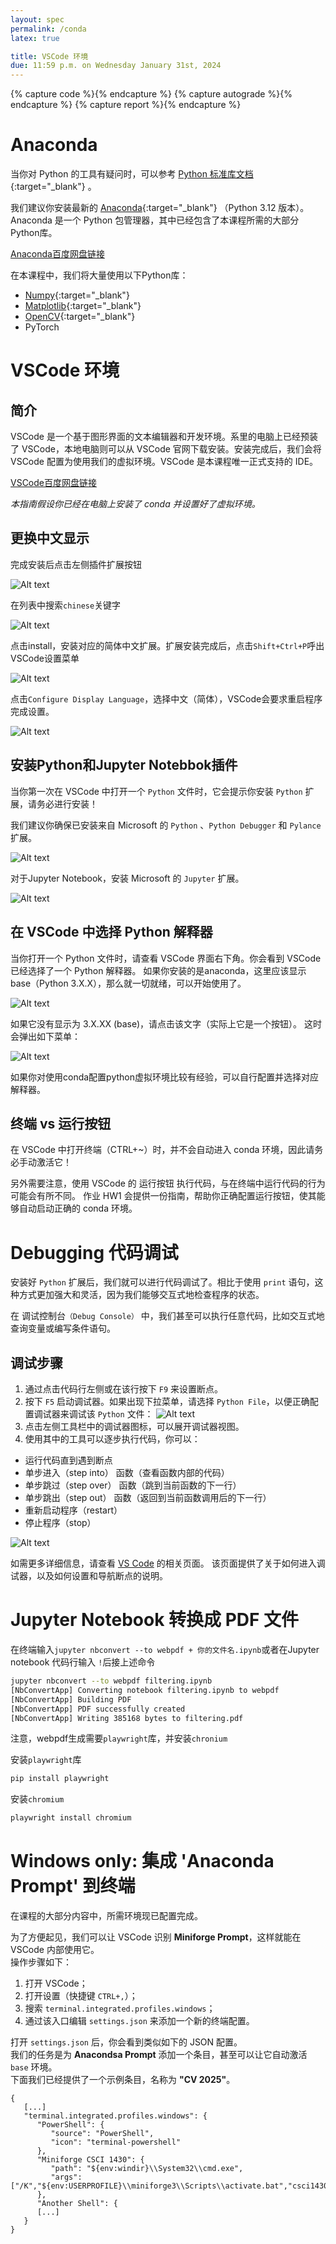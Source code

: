 ```yaml
---
layout: spec
permalink: /conda
latex: true

title: VSCode 环境
due: 11:59 p.m. on Wednesday January 31st, 2024
---
```


<link href="style.css" rel="stylesheet">
<div style="display:none">
	<!-- Define LaTeX commands here -->
	\(
		\DeclareMathOperator*{\argmin}{arg\,min}

		\newcommand{\DB}{\mathbf{D}}
		\newcommand{\NB}{\mathbf{N}}
		\newcommand{\PB}{\mathbf{P}}
		\newcommand{\SB}{\mathbf{S}}
		\newcommand{\XB}{\mathbf{X}}

		\newcommand{\xB}{\mathbf{x}}
		\newcommand{\yB}{\mathbf{y}}
	\)

</div>

{% capture code %}<i class="fa fa-code icon-large"></i>{% endcapture %}
{% capture autograde %}<i class="fa fa-robot icon-large"></i>{% endcapture %}
{% capture report %}<i class="fa fa-file icon-large"></i>{% endcapture %}

# Anaconda

当你对 Python 的工具有疑问时，可以参考 [Python 标准库文档](https://docs.python.org/3.7/library/index.html){:target="_blank"}
。

我们建议你安装最新的 [Anaconda](https://www.anaconda.com/download/){:target="_blank"} （Python 3.12 版本）。Anaconda 是一个 Python 包管理器，其中已经包含了本课程所需的大部分Python库。

[Anaconda百度网盘链接](https://pan.baidu.com/s/1JYNiSFtiaCKW3S0v3-xxiw?pwd=uc43)

在本课程中，我们将大量使用以下Python库：

 - [Numpy](https://numpy.org/doc/stable/user/quickstart.html){:target="_blank"} 
 - [Matplotlib](https://matplotlib.org/stable/tutorials/introductory/pyplot.html){:target="_blank"} 
 - [OpenCV](https://opencv.org/){:target="_blank"}
 - PyTorch

# VSCode 环境

## 简介

VSCode 是一个基于图形界面的文本编辑器和开发环境。系里的电脑上已经预装了 VSCode，本地电脑则可以从 VSCode 官网下载安装。安装完成后，我们会将 VSCode 配置为使用我们的虚拟环境。VSCode 是本课程唯一正式支持的 IDE。

[VSCode百度网盘链接](https://pan.baidu.com/s/1JYNiSFtiaCKW3S0v3-xxiw?pwd=uc43)

*本指南假设你已经在电脑上安装了 conda 并设置好了虚拟环境。*

## 更换中文显示

完成安装后点击左侧插件扩展按钮

![Alt text](assets/envi/ext.png "Jupyter")

在列表中搜索`chinese`关键字

![Alt text](assets/envi/lang.png "Jupyter")

点击install，安装对应的简体中文扩展。扩展安装完成后，点击`Shift+Ctrl+P`呼出VSCode设置菜单

![Alt text](assets/envi/config.png "Jupyter")

点击`Configure Display Language`，选择中文（简体），VSCode会要求重启程序完成设置。

![Alt text](assets/envi/select.png "Jupyter")


## 安装Python和Jupyter Notebbok插件

当你第一次在 VSCode 中打开一个 `Python` 文件时，它会提示你安装 `Python` 扩展，请务必进行安装！

我们建议你确保已安装来自 Microsoft 的 `Python` 、`Python Debugger` 和 `Pylance` 扩展。

![Alt text](assets/envi/python.png "Jupyter")

对于Jupyter Notebook，安装 Microsoft 的 `Jupyter` 扩展。 

![Alt text](assets/envi/jupyter.png "Jupyter")


## 在 VSCode 中选择 Python 解释器

当你打开一个 Python 文件时，请查看 VSCode 界面右下角。你会看到 VSCode 已经选择了一个 Python 解释器。
如果你安装的是anaconda，这里应该显示base（Python 3.X.X），那么就一切就绪，可以开始使用了。

![Alt text](assets/envi/in2.png "Jupyter")

如果它没有显示为 3.X.XX (base)，请点击该文字（实际上它是一个按钮）。
这时会弹出如下菜单：

![Alt text](assets/envi/interpreter.png "Jupyter")

如果你对使用conda配置python虚拟环境比较有经验，可以自行配置并选择对应解释器。

## 终端 vs 运行按钮

在 VSCode 中打开终端（CTRL+~）时，并不会自动进入 conda 环境，因此请务必手动激活它！

另外需要注意，使用 VSCode 的 运行按钮 执行代码，与在终端中运行代码的行为可能会有所不同。
作业 HW1 会提供一份指南，帮助你正确配置运行按钮，使其能够自动启动正确的 conda 环境。

# Debugging 代码调试

安装好 `Python` 扩展后，我们就可以进行代码调试了。相比于使用 `print` 语句，这种方式更加强大和灵活，因为我们能够交互式地检查程序的状态。

在 调试控制台`（Debug Console）` 中，我们甚至可以执行任意代码，比如交互式地查询变量或编写条件语句。

## 调试步骤

1. 通过点击代码行左侧或在该行按下 `F9` 来设置断点。
2. 按下 `F5` 启动调试器。如果出现下拉菜单，请选择 `Python File`，以便正确配置调试器来调试该 `Python` 文件：
![Alt text](assets/envi/F5.png "Jupyter")
3. 点击左侧工具栏中的调试器图标，可以展开调试器视图。
4. 使用其中的工具可以逐步执行代码，你可以：
- 运行代码直到遇到断点
- 单步进入（step into） 函数（查看函数内部的代码）
- 单步跳过（step over） 函数（跳到当前函数的下一行）
- 单步跳出（step out） 函数（返回到当前函数调用后的下一行）
- 重新启动程序（restart）
- 停止程序（stop）

![Alt text](assets/envi/debugger-view.png "Jupyter")

如需更多详细信息，请查看 [VS Code](https://code.visualstudio.com/docs/debugtest/debugging) 的相关页面。
该页面提供了关于如何进入调试器，以及如何设置和导航断点的说明。

# Jupyter Notebook 转换成 PDF 文件

在终端输入`jupyter nbconvert --to webpdf + 你的文件名.ipynb`或者在Jupyter notebook 代码行输入 `!`后接上述命令

```bash
jupyter nbconvert --to webpdf filtering.ipynb
[NbConvertApp] Converting notebook filtering.ipynb to webpdf
[NbConvertApp] Building PDF
[NbConvertApp] PDF successfully created
[NbConvertApp] Writing 385168 bytes to filtering.pdf
```

注意，webpdf生成需要`playwright`库，并安装`chronium`



安装`playwright`库
```bash
pip install playwright
```

安装`chromium`
```bash
playwright install chromium
```

# Windows only: 集成 'Anaconda Prompt' 到终端


在课程的大部分内容中，所需环境现已配置完成。  

为了方便起见，我们可以让 VSCode 识别 **Miniforge Prompt**，这样就能在 VSCode 内部使用它。  
操作步骤如下：  
1. 打开 VSCode；  
2. 打开设置（快捷键 `CTRL+,`）；  
3. 搜索 `terminal.integrated.profiles.windows`；  
4. 通过该入口编辑 `settings.json` 来添加一个新的终端配置。  

打开 `settings.json` 后，你会看到类似如下的 JSON 配置。  
我们的任务是为 **Anacondsa Prompt** 添加一个条目，甚至可以让它自动激活 `base` 环境。  
下面我们已经提供了一个示例条目，名称为 **"CV 2025"**。  

```
{
   [...]
   "terminal.integrated.profiles.windows": {
      "PowerShell": {
         "source": "PowerShell",
         "icon": "terminal-powershell"
      },
      "Miniforge CSCI 1430": {
         "path": "${env:windir}\\System32\\cmd.exe",
         "args": ["/K","${env:USERPROFILE}\\miniforge3\\Scripts\\activate.bat","csci1430"]
      },
      "Another Shell": {
      [...]
   }
}
```